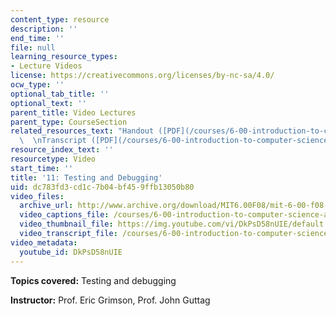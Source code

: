 ```yaml
---
content_type: resource
description: ''
end_time: ''
file: null
learning_resource_types:
- Lecture Videos
license: https://creativecommons.org/licenses/by-nc-sa/4.0/
ocw_type: ''
optional_tab_title: ''
optional_text: ''
parent_title: Video Lectures
parent_type: CourseSection
related_resources_text: "Handout ([PDF](/courses/6-00-introduction-to-computer-science-and-programming-fall-2008/resources/lec11-1))\
  \  \nTranscript ([PDF](/courses/6-00-introduction-to-computer-science-and-programming-fall-2008/resources/6-00f08-l11))"
resource_index_text: ''
resourcetype: Video
start_time: ''
title: '11: Testing and Debugging'
uid: dc783fd3-cd1c-7b04-bf45-9ffb13050b80
video_files:
  archive_url: http://www.archive.org/download/MIT6.00F08/mit-6-00-f08-lec11_300k.mp4
  video_captions_file: /courses/6-00-introduction-to-computer-science-and-programming-fall-2008/7f679c90a1f15ebb89f0bb53f0bfd154_DkPsD58nUIE.vtt
  video_thumbnail_file: https://img.youtube.com/vi/DkPsD58nUIE/default.jpg
  video_transcript_file: /courses/6-00-introduction-to-computer-science-and-programming-fall-2008/cf8708825fd497cef6e4c7c2f47621ee_DkPsD58nUIE.pdf
video_metadata:
  youtube_id: DkPsD58nUIE
---
```


**Topics covered:** Testing and debugging

**Instructor:** Prof. Eric Grimson, Prof. John Guttag


